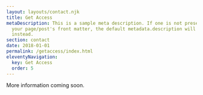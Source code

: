 ```yaml
---
layout: layouts/contact.njk
title: Get Access
metaDescription: This is a sample meta description. If one is not present in
  your page/post's front matter, the default metadata.description will be used
  instead.
section: contact
date: 2018-01-01
permalink: /getaccess/index.html
eleventyNavigation:
  key: Get Access
  order: 5
---
```

More information coming soon.
